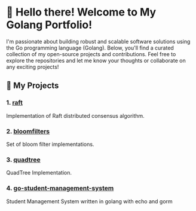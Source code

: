 # 👋 Hello there! Welcome to My Golang Portfolio!

I'm passionate about building robust and scalable software solutions using the Go programming language (Golang). Below, you'll find a curated collection of my open-source projects and contributions. Feel free to explore the repositories and let me know your thoughts or collaborate on any exciting projects!

## 🚀 My Projects

### 1. [**raft**](link-to-repository)
Implementation of Raft distributed consensus algorithm.

### 2. [**bloomfilters**](link-to-repository)
Set of bloom filter implementations.

### 3. [**quadtree**](link-to-repository)
QuadTree Implementation.

### 4. [**go-student-management-system**](https://github.com/Shaunakdas/go-student-management-system)
Student Management System written in golang with echo and gorm


